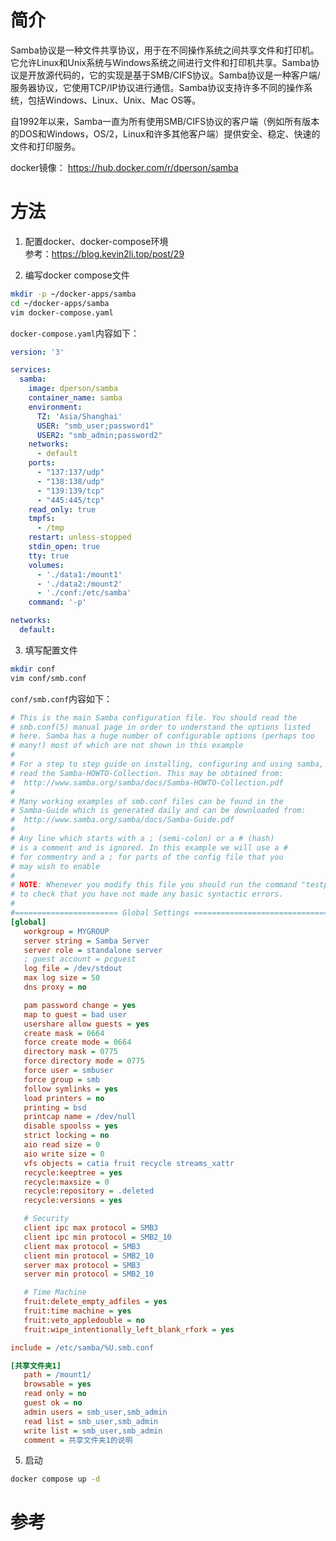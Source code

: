 # 简介

Samba协议是一种文件共享协议，用于在不同操作系统之间共享文件和打印机。它允许Linux和Unix系统与Windows系统之间进行文件和打印机共享。Samba协议是开放源代码的，它的实现是基于SMB/CIFS协议。Samba协议是一种客户端/服务器协议，它使用TCP/IP协议进行通信。Samba协议支持许多不同的操作系统，包括Windows、Linux、Unix、Mac OS等。

自1992年以来，Samba一直为所有使用SMB/CIFS协议的客户端（例如所有版本的DOS和Windows，OS/2，Linux和许多其他客户端）提供安全、稳定、快速的文件和打印服务。

docker镜像： https://hub.docker.com/r/dperson/samba  

<!-- more -->

# 方法
1. 配置docker、docker-compose环境  
参考：https://blog.kevin2li.top/post/29

2. 编写docker compose文件
```bash
mkdir -p ~/docker-apps/samba
cd ~/docker-apps/samba
vim docker-compose.yaml
```
`docker-compose.yaml`内容如下：

```yaml
version: '3'

services:
  samba:
    image: dperson/samba
    container_name: samba
    environment:
      TZ: 'Asia/Shanghai'
      USER: "smb_user;password1"
      USER2: "smb_admin;password2"
    networks:
      - default
    ports:
      - "137:137/udp"
      - "138:138/udp"
      - "139:139/tcp"
      - "445:445/tcp"
    read_only: true
    tmpfs:
      - /tmp
    restart: unless-stopped
    stdin_open: true
    tty: true
    volumes:
      - './data1:/mount1'
      - './data2:/mount2'
      - './conf:/etc/samba'
    command: '-p'

networks:
  default:
```

3. 填写配置文件
```bash
mkdir conf
vim conf/smb.conf
```
`conf/smb.conf`内容如下：

```ini
# This is the main Samba configuration file. You should read the
# smb.conf(5) manual page in order to understand the options listed
# here. Samba has a huge number of configurable options (perhaps too
# many!) most of which are not shown in this example
#
# For a step to step guide on installing, configuring and using samba, 
# read the Samba-HOWTO-Collection. This may be obtained from:
#  http://www.samba.org/samba/docs/Samba-HOWTO-Collection.pdf
#
# Many working examples of smb.conf files can be found in the 
# Samba-Guide which is generated daily and can be downloaded from: 
#  http://www.samba.org/samba/docs/Samba-Guide.pdf
#
# Any line which starts with a ; (semi-colon) or a # (hash) 
# is a comment and is ignored. In this example we will use a #
# for commentry and a ; for parts of the config file that you
# may wish to enable
#
# NOTE: Whenever you modify this file you should run the command "testparm"
# to check that you have not made any basic syntactic errors. 
#
#======================= Global Settings =====================================
[global]
   workgroup = MYGROUP
   server string = Samba Server
   server role = standalone server
   ; guest account = pcguest
   log file = /dev/stdout
   max log size = 50
   dns proxy = no 

   pam password change = yes
   map to guest = bad user
   usershare allow guests = yes
   create mask = 0664
   force create mode = 0664
   directory mask = 0775
   force directory mode = 0775
   force user = smbuser
   force group = smb
   follow symlinks = yes
   load printers = no
   printing = bsd
   printcap name = /dev/null
   disable spoolss = yes
   strict locking = no
   aio read size = 0
   aio write size = 0
   vfs objects = catia fruit recycle streams_xattr
   recycle:keeptree = yes
   recycle:maxsize = 0
   recycle:repository = .deleted
   recycle:versions = yes

   # Security
   client ipc max protocol = SMB3
   client ipc min protocol = SMB2_10
   client max protocol = SMB3
   client min protocol = SMB2_10
   server max protocol = SMB3
   server min protocol = SMB2_10

   # Time Machine
   fruit:delete_empty_adfiles = yes
   fruit:time machine = yes
   fruit:veto_appledouble = no
   fruit:wipe_intentionally_left_blank_rfork = yes

include = /etc/samba/%U.smb.conf

[共享文件夹1]
   path = /mount1/
   browsable = yes
   read only = no
   guest ok = no
   admin users = smb_user,smb_admin
   read list = smb_user,smb_admin
   write list = smb_user,smb_admin
   comment = 共享文件夹1的说明
```
5. 启动
```bash
docker compose up -d
```

# 参考
